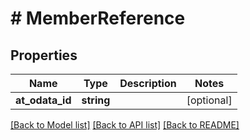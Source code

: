 # # MemberReference

## Properties

Name | Type | Description | Notes
------------ | ------------- | ------------- | -------------
**at_odata_id** | **string** |  | [optional]

[[Back to Model list]](../../README.md#models) [[Back to API list]](../../README.md#endpoints) [[Back to README]](../../README.md)
